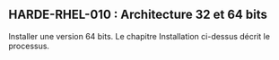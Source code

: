 ## HARDE-RHEL-010 : Architecture 32 et 64 bits

Installer une version 64 bits. Le chapitre Installation ci-dessus décrit le processus.

